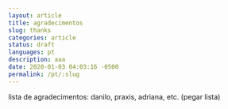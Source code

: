 ```yaml
---
layout: article
title: agradecimentos
slug: thanks
categories: article
status: draft
languages: pt
description: aaa
date: 2020-01-03 04:03:16 -0500
permalink: /pt/:slug
---
```

lista de agradecimentos: danilo, praxis, adriana, etc. (pegar lista)